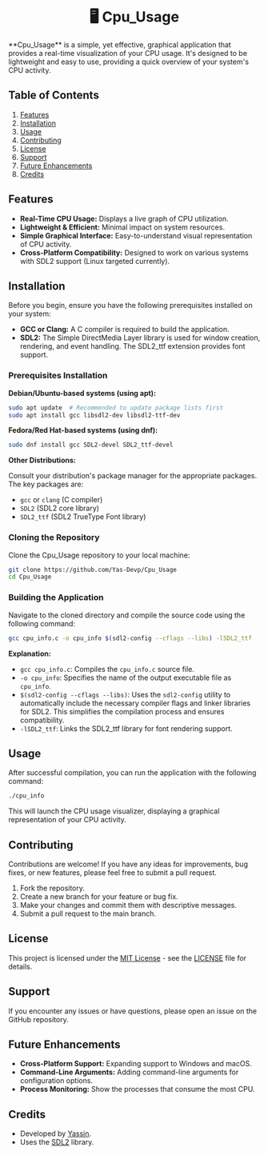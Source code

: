 <h1 align="center">
  🖥️ Cpu_Usage  
</h1>
**Cpu_Usage** is a simple, yet effective, graphical application that provides a real-time visualization of your CPU usage.  It's designed to be lightweight and easy to use, providing a quick overview of your system's CPU activity.

## Table of Contents

1.  [Features](#features)
2.  [Installation](#installation)
3.  [Usage](#usage)
4.  [Contributing](#contributing)
5.  [License](#license)
6.  [Support](#support)
7.  [Future Enhancements](#future-enhancements)
8.  [Credits](#credits)

## Features

*   **Real-Time CPU Usage:** Displays a live graph of CPU utilization.
*   **Lightweight & Efficient:**  Minimal impact on system resources.
*   **Simple Graphical Interface:** Easy-to-understand visual representation of CPU activity.
*   **Cross-Platform Compatibility:**  Designed to work on various systems with SDL2 support (Linux targeted currently).

## Installation

Before you begin, ensure you have the following prerequisites installed on your system:

*   **GCC or Clang:** A C compiler is required to build the application.
*   **SDL2:** The Simple DirectMedia Layer library is used for window creation, rendering, and event handling.  The SDL2_ttf extension provides font support.

### Prerequisites Installation

**Debian/Ubuntu-based systems (using apt):**

```bash
sudo apt update  # Recommended to update package lists first
sudo apt install gcc libsdl2-dev libsdl2-ttf-dev
```

**Fedora/Red Hat-based systems (using dnf):**

```bash
sudo dnf install gcc SDL2-devel SDL2_ttf-devel
```

**Other Distributions:**

Consult your distribution's package manager for the appropriate packages. The key packages are:

*   `gcc` or `clang` (C compiler)
*   `SDL2` (SDL2 core library)
*   `SDL2_ttf` (SDL2 TrueType Font library)

### Cloning the Repository

Clone the Cpu_Usage repository to your local machine:

```bash
git clone https://github.com/Yas-Devp/Cpu_Usage
cd Cpu_Usage
```

### Building the Application

Navigate to the cloned directory and compile the source code using the following command:

```bash
gcc cpu_info.c -o cpu_info $(sdl2-config --cflags --libs) -lSDL2_ttf
```

**Explanation:**

*   `gcc cpu_info.c`:  Compiles the `cpu_info.c` source file.
*   `-o cpu_info`: Specifies the name of the output executable file as `cpu_info`.
*   `$(sdl2-config --cflags --libs)`:  Uses the `sdl2-config` utility to automatically include the necessary compiler flags and linker libraries for SDL2.  This simplifies the compilation process and ensures compatibility.
*   `-lSDL2_ttf`: Links the SDL2_ttf library for font rendering support.

## Usage

After successful compilation, you can run the application with the following command:

```bash
./cpu_info
```

This will launch the CPU usage visualizer, displaying a graphical representation of your CPU activity.

## Contributing

Contributions are welcome! If you have any ideas for improvements, bug fixes, or new features, please feel free to submit a pull request.

1.  Fork the repository.
2.  Create a new branch for your feature or bug fix.
3.  Make your changes and commit them with descriptive messages.
4.  Submit a pull request to the main branch.

## License

This project is licensed under the [MIT License](LICENSE) - see the [LICENSE](LICENSE) file for details.

## Support

If you encounter any issues or have questions, please open an issue on the GitHub repository.

## Future Enhancements

*   **Cross-Platform Support:** Expanding support to Windows and macOS.
*   **Command-Line Arguments:** Adding command-line arguments for configuration options.
*   **Process Monitoring:** Show the processes that consume the most CPU.

## Credits

*   Developed by [Yassin](https://github.com/Yas-Devp).
*   Uses the [SDL2](https://www.libsdl.org/) library.
